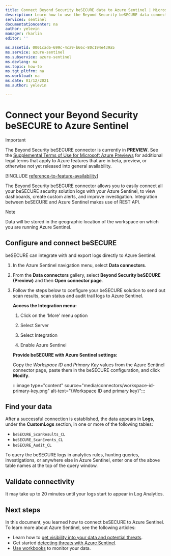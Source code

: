 ```yaml
---
title: Connect Beyond Security beSECURE data to Azure Sentinel | Microsoft Docs
description: Learn how to use the Beyond Security beSECURE data connector to pull beSECURE logs into Azure Sentinel. View beSECURE data in workbooks, create alerts, and improve investigation.
services: sentinel
documentationcenter: na
author: yelevin
manager: rkarlin
editor: ''

ms.assetid: 0001cad6-699c-4ca9-b66c-80c194e439a5
ms.service: azure-sentinel
ms.subservice: azure-sentinel
ms.devlang: na
ms.topic: how-to
ms.tgt_pltfrm: na
ms.workload: na
ms.date: 01/12/2021
ms.author: yelevin

---
```


# Connect your Beyond Security beSECURE to Azure Sentinel

> [!IMPORTANT]
> The Beyond Security beSECURE connector is currently in **PREVIEW**. See the [Supplemental Terms of Use for Microsoft Azure Previews](https://azure.microsoft.com/support/legal/preview-supplemental-terms/) for additional legal terms that apply to Azure features that are in beta, preview, or otherwise not yet released into general availability.

[!INCLUDE [reference-to-feature-availability](includes/reference-to-feature-availability.md)]

The Beyond Security beSECURE connector allows you to easily connect all your beSECURE security solution logs with your Azure Sentinel, to view dashboards, create custom alerts, and improve investigation. Integration between beSECURE and Azure Sentinel makes use of REST API.

> [!NOTE]
> Data will be stored in the geographic location of the workspace on which you are running Azure Sentinel.

## Configure and connect beSECURE

beSECURE can integrate with and export logs directly to Azure Sentinel.

1. In the Azure Sentinel navigation menu, select **Data connectors**.

1. From the **Data connectors** gallery, select **Beyond Security beSECURE (Preview)** and then **Open connector page**.

1. Follow the steps below to configure your beSECURE solution to send out scan results, scan status and audit trail logs to Azure Sentinel.

    **Access the Integration menu:**
    1. Click on the 'More' menu option

    1. Select Server

    1. Select Integration

    1. Enable Azure Sentinel

    **Provide beSECURE with Azure Sentinel settings:**

      Copy the *Workspace ID* and *Primary Key* values from the Azure Sentinel connector page, paste them in the beSECURE configuration, and click **Modify**.
      
      :::image type="content" source="media/connectors/workspace-id-primary-key.png" alt-text="{Workspace ID and primary key}":::

## Find your data

After a successful connection is established, the data appears in **Logs**, under the **CustomLogs** section, in one or more of the following tables:
  - `beSECURE_ScanResults_CL`
  - `beSECURE_ScanEvents_CL`
  - `beSECURE_Audit_CL`

To query the beSECURE logs in analytics rules, hunting queries, investigations, or anywhere else in Azure Sentinel, enter one of the above table names at the top of the query window.

## Validate connectivity
It may take up to 20 minutes until your logs start to appear in Log Analytics.

## Next steps
In this document, you learned how to connect beSECURE to Azure Sentinel. To learn more about Azure Sentinel, see the following articles:
- Learn how to [get visibility into your data and potential threats](get-visibility.md).
- Get started [detecting threats with Azure Sentinel](detect-threats-built-in.md).
- [Use workbooks](/azure/sentinel/articles/sentinel/monitor-your-data.md) to monitor your data.